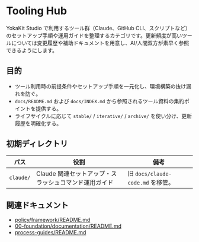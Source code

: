 # Tooling Hub

YokaKit Studio で利用するツール群（Claude、GitHub CLI、スクリプトなど）のセットアップ手順や運用ガイドを整理するカテゴリです。更新頻度が高いツールについては変更履歴や補助ドキュメントを用意し、AI/人間双方が素早く参照できるようにします。

## 目的
- ツール利用時の前提条件やセットアップ手順を一元化し、環境構築の抜け漏れを防ぐ。
- `docs/README.md` および `docs/INDEX.md` から参照されるツール資料の集約ポイントを提供する。
- ライフサイクルに応じて `stable/` / `iterative/` / `archive/` を使い分け、更新履歴を明確化する。

## 初期ディレクトリ
| パス | 役割 | 備考 |
|------|------|------|
| `claude/` | Claude 関連セットアップ・スラッシュコマンド運用ガイド | 旧 `docs/claude-code.md` を移管。 |

## 関連ドキュメント
- [policy/framework/README.md](../10-governance/framework/README.md)
- [00-foundation/documentation/README.md](../00-foundation/documentation/README.md)
- [process-guides/README.md](../20-process/README.md)
